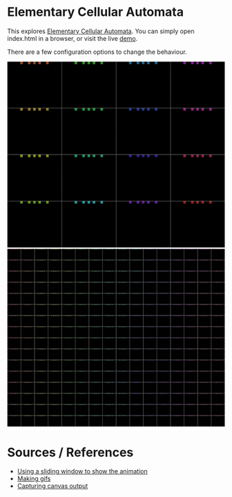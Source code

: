 # Elementary Cellular Automata
This explores [Elementary Cellular Automata](https://en.wikipedia.org/wiki/Elementary_cellular_automaton#:~:text=In%20mathematics%20and%20computability%20theory,and%20its%20two%20immediate%20neighbors.).
You can simply open index.html in a browser, or visit the live [demo](https://8onitsside.com/demos/eca/).

There are a few configuration options to change the behaviour.

![Example](gifs/small.gif)
![Example Larger](gifs/large.gif)

# Sources / References
- [Using a sliding window to show the animation](https://towardsdatascience.com/simple-but-stunning-animated-cellular-automata-in-python-c912e0c156a9)
- [Making gifs](https://superuser.com/questions/556029/how-do-i-convert-a-video-to-gif-using-ffmpeg-with-reasonable-quality/556031#556031)
- [Capturing canvas output](https://github.com/ippsketch/p5js-animation-to-png-template)

